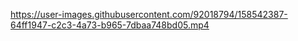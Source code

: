 

https://user-images.githubusercontent.com/92018794/158542387-64ff1947-c2c3-4a73-b965-7dbaa748bd05.mp4

